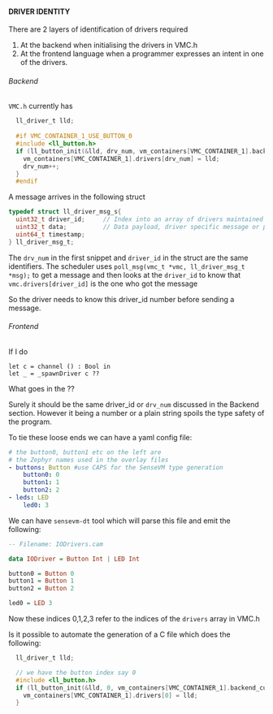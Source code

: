 #### DRIVER IDENTITY


There are 2 layers of identification of drivers required

1. At the backend when initialising the drivers in VMC.h
2. At the frontend language when a programmer expresses an intent in one of the drivers.

###### Backend

`VMC.h` currently has

```C
  ll_driver_t lld;
  
  #if VMC_CONTAINER_1_USE_BUTTON_0
  #include <ll_button.h>
  if (ll_button_init(&lld, drv_num, vm_containers[VMC_CONTAINER_1].backend_custom, 0)) {
    vm_containers[VMC_CONTAINER_1].drivers[drv_num] = lld;
    drv_num++;
  }
  #endif
```


A message arrives in the following struct

```C
typedef struct ll_driver_msg_s{
  uint32_t driver_id;     // Index into an array of drivers maintained by "low-level" 
  uint32_t data;          // Data payload, driver specific message or pointer  
  uint64_t timestamp;     
} ll_driver_msg_t;

```

The `drv_num` in the first snippet and `driver_id` in the struct are the same identifiers.
The scheduler uses `poll_msg(vmc_t *vmc, ll_driver_msg_t *msg);` to get a message and then
looks at the `driver_id` to know that `vmc.drivers[driver_id]` is the one who got the message

So the driver needs to know this driver_id number before sending a message.

###### Frontend

If I do

```
let c = channel () : Bool in 
let _ = _spawnDriver c ??
```

What goes in the ??

Surely it should be the same driver_id or `drv_num` discussed in the Backend section. However it being a number or a
plain string spoils the type safety of the program.

To tie these loose ends we can have a yaml config file:

```yaml
# the button0, button1 etc on the left are
# the Zephyr names used in the overlay files
- buttons: Button #use CAPS for the SenseVM type generation
    button0: 0
    button1: 1
    button2: 2
- leds: LED
    led0: 3
```

We can have `sensevm-dt` tool which will parse this file and emit the following:

```Haskell
-- Filename: IODrivers.cam

data IODriver = Button Int | LED Int

button0 = Button 0
button1 = Button 1
button2 = Button 2

led0 = LED 3
```

Now these indices 0,1,2,3 refer to the indices of the `drivers` array in VMC.h

Is it possible to automate the generation of a C file which does the following:

```C
  ll_driver_t lld;

  // we have the button index say 0
  #include <ll_button.h>
  if (ll_button_init(&lld, 0, vm_containers[VMC_CONTAINER_1].backend_custom, 0))   {
    vm_containers[VMC_CONTAINER_1].drivers[0] = lld;
  }

```
